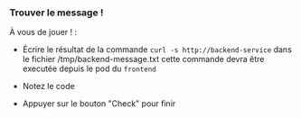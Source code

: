 
### Trouver le message !

À vous de jouer ! :

- Écrire le résultat de la commande `curl -s http://backend-service` dans le fichier /tmp/backend-message.txt cette commande devra être executée depuis le pod du `frontend`

- Notez le code

- Appuyer sur le bouton "Check" pour finir

